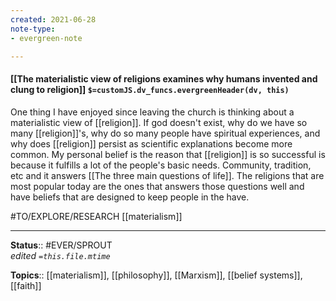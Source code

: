 ```yaml
---
created: 2021-06-28
note-type: 
- evergreen-note

---
```


#### [[The materialistic view of religions examines why humans invented and clung to religion]] `$=customJS.dv_funcs.evergreenHeader(dv, this)`

One thing I have enjoyed since leaving the church is thinking about a materialistic view of [[religion]]. If god doesn't exist, why do we have so many [[religion]]'s, why do so many people have spiritual experiences, and why does [[religion]] persist as scientific explanations become more common. My personal belief is the reason that [[religion]] is so successful is because it fulfills a lot of the people's basic needs. Community, tradition, etc and it answers [[The three main questions of life]]. The religions that are most popular today are the ones that answers those questions well and have beliefs that are designed to keep people in the have. 

#TO/EXPLORE/RESEARCH [[materialism]]

---

**Status**:: #EVER/SPROUT  
*edited `=this.file.mtime`*

**Topics**:: [[materialism]], [[philosophy]], [[Marxism]], [[belief systems]], [[faith]] 
	
